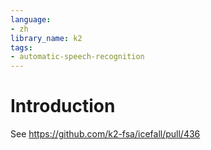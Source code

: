 ```yaml
---
language:
- zh
library_name: k2
tags:
- automatic-speech-recognition
---
```


# Introduction

See <https://github.com/k2-fsa/icefall/pull/436>

